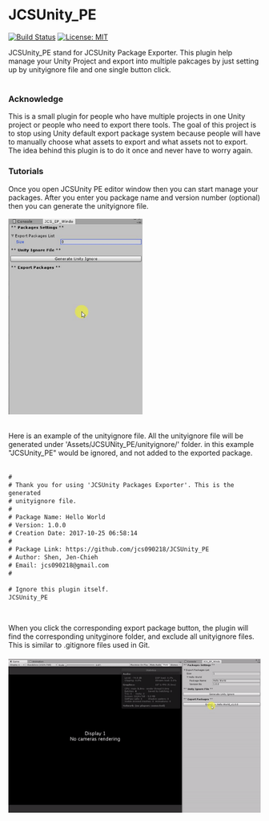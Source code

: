 # JCSUnity_PE #

[![Build Status](https://travis-ci.com/jcs090218/JCSUnity_PE.svg?branch=master)](https://travis-ci.com/jcs090218/JCSUnity_PE)
[![License: MIT](https://img.shields.io/badge/License-MIT-yellow.svg)](https://opensource.org/licenses/MIT)

JCSUnity_PE stand for JCSUnity Package Exporter. This plugin help
manage your Unity Project and export into multiple pakcages by 
just setting up by unityignore file and one single button click. 
<br/><br/>

### Acknowledge ###

This is a small plugin for people who have multiple projects in one 
Unity project or people who need to export there tools. The goal of this project is to stop using 
Unity default export package system because people will have to 
manually choose what assets to export and what assets not to export. 
The idea behind this plugin is to do it once and never have to 
worry again.

### Tutorials ###

Once you open JCSUnity PE editor window then you can start manage
your packages. After you enter you package name and version number
(optional) then you can generate the unityignore file. <br/><br/>
<img src="./screen_shot/package-manage.gif" width="268" height="390"/>
<br/><br/>

Here is an example of the unityignore file. All the unityignore file 
will be generated under 'Assets/JCSUNity_PE/unityignore/' folder. 
in this example "JCSUnity_PE" would be ignored, and not added to 
the exported package.
<br/><br/>
```
# 
# Thank you for using 'JCSUnity Packages Exporter'. This is the generated 
# unityignore file.
# 
# Package Name: Hello World
# Version: 1.0.0
# Creation Date: 2017-10-25 06:58:14 
# 
# Package Link: https://github.com/jcs090218/JCSUnity_PE
# Author: Shen, Jen-Chieh
# Email: jcs090218@gmail.com
# 

# Ignore this plugin itself.
JCSUnity_PE

```
<br/>

When you click the corresponding export package button, the plugin 
will find the corresponding unityginore folder, and exclude all 
unityignore files. This is similar to .gitignore files used in Git.
<br/><br/>
<img src="./screen_shot/export-package.gif"/>
<br/><br/>
